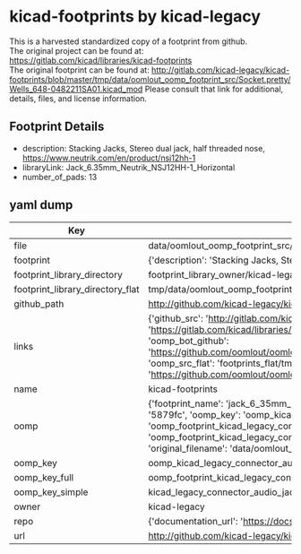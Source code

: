 # kicad-footprints by kicad-legacy  
This is a harvested standardized copy of a footprint from github.  
The original project can be found at:  
https://gitlab.com/kicad/libraries/kicad-footprints  
The original footprint can be found at:
http://gitlab.com/kicad-legacy/kicad-footprints/blob/master/tmp/data/oomlout_oomp_footprint_src/Socket.pretty/Wells_648-0482211SA01.kicad_mod
Please consult that link for additional, details, files, and license information.  
## Footprint Details
* description: Stacking Jacks, Stereo dual jack, half threaded nose, https://www.neutrik.com/en/product/nsj12hh-1  
* libraryLink: Jack_6.35mm_Neutrik_NSJ12HH-1_Horizontal  
* number_of_pads: 13  
## yaml dump  
| Key | Value |  
| --- | --- |  
| file | data/oomlout_oomp_footprint_src/kicad-footprints/Connector_Audio.pretty/Jack_6.35mm_Neutrik_NSJ12HH-1_Horizontal.kicad_mod |  
| footprint | {'description': 'Stacking Jacks, Stereo dual jack, half threaded nose, https://www.neutrik.com/en/product/nsj12hh-1', 'libraryLink': 'Jack_6.35mm_Neutrik_NSJ12HH-1_Horizontal', 'number_of_pads': 13} |  
| footprint_library_directory | footprint_library_owner/kicad-legacy_kicad-footprints |  
| footprint_library_directory_flat | tmp/data/oomlout_oomp_footprint_src/footprints_flat/kicad_legacy_connector_audio_jack_6_35mm_neutrik_nsj12hh_1_horizontal/working |  
| github_path | http://github.com/kicad-legacy/kicad-footprints/blob/master/tmp/data/oomlout_oomp_footprint_src/Connector_Audio.pretty/Jack_6.35mm_Neutrik_NSJ12HH-1_Horizontal.kicad_mod |  
| links | {'github_src': 'http://gitlab.com/kicad-legacy/kicad-footprints/blob/master/tmp/data/oomlout_oomp_footprint_src/Socket.pretty/Wells_648-0482211SA01.kicad_mod', 'github_src_repo': 'https://gitlab.com/kicad/libraries/kicad-footprints', 'oomp_bot': 'tmp/data/oomlout_oomp_footprint_src/footprints/kicad_legacy_connector_audio_jack_6_35mm_neutrik_nsj12hh_1_horizontal/working', 'oomp_bot_github': 'https://github.com/oomlout/oomlout_oomp_footprint_bot/tree/main/tmp/data/oomlout_oomp_footprint_src/footprints/kicad_legacy_connector_audio_jack_6_35mm_neutrik_nsj12hh_1_horizontal/working', 'oomp_src_flat': 'footprints_flat/tmp/data/oomlout_oomp_footprint_src/footprints_flat/kicad_legacy_connector_audio_jack_6_35mm_neutrik_nsj12hh_1_horizontal/working', 'oomp_src_flat_github': 'https://github.com/oomlout/oomlout_oomp_footprint_src/tree/main/tmp/data/oomlout_oomp_footprint_src/footprints_flat/kicad_legacy_connector_audio_jack_6_35mm_neutrik_nsj12hh_1_horizontal/working'} |  
| name | kicad-footprints |  
| oomp | {'footprint_name': 'jack_6_35mm_neutrik_nsj12hh_1_horizontal', 'library_name': 'connector_audio', 'md5': '5879fcacad881c07107672530862fbd0', 'md5_10': '5879fcacad', 'md5_5': '5879f', 'md5_6': '5879fc', 'oomp_key': 'oomp_kicad_legacy_connector_audio_jack_6_35mm_neutrik_nsj12hh_1_horizontal', 'oomp_key_extra': 'oomp_footprint_kicad_legacy_connector_audio_jack_6_35mm_neutrik_nsj12hh_1_horizontal', 'oomp_key_full': 'oomp_footprint_kicad_legacy_connector_audio_jack_6_35mm_neutrik_nsj12hh_1_horizontal_5879fc', 'oomp_key_simple': 'kicad_legacy_connector_audio_jack_6_35mm_neutrik_nsj12hh_1_horizontal', 'original_filename': 'data/oomlout_oomp_footprint_src/kicad-footprints/Connector_Audio.pretty/Jack_6.35mm_Neutrik_NSJ12HH-1_Horizontal.kicad_mod', 'owner_name': 'kicad_legacy'} |  
| oomp_key | oomp_kicad_legacy_connector_audio_jack_6_35mm_neutrik_nsj12hh_1_horizontal |  
| oomp_key_full | oomp_footprint_kicad_legacy_connector_audio_jack_6_35mm_neutrik_nsj12hh_1_horizontal |  
| oomp_key_simple | kicad_legacy_connector_audio_jack_6_35mm_neutrik_nsj12hh_1_horizontal |  
| owner | kicad-legacy |  
| repo | {'documentation_url': 'https://docs.github.com/rest/repos/repos#get-a-repository', 'message': 'Not Found'} |  
| url | http://github.com/kicad-legacy/kicad-footprints |  

